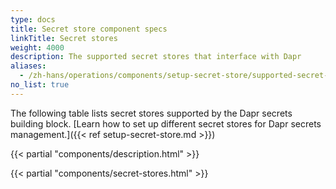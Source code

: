 ```yaml
---
type: docs
title: Secret store component specs
linkTitle: Secret stores
weight: 4000
description: The supported secret stores that interface with Dapr
aliases:
  - /zh-hans/operations/components/setup-secret-store/supported-secret-stores/
no_list: true
---
```


The following table lists secret stores supported by the Dapr secrets building block. [Learn how to set up different secret stores for Dapr secrets management.]({{< ref setup-secret-store.md >}})

{{< partial "components/description.html" >}}

{{< partial "components/secret-stores.html" >}}
